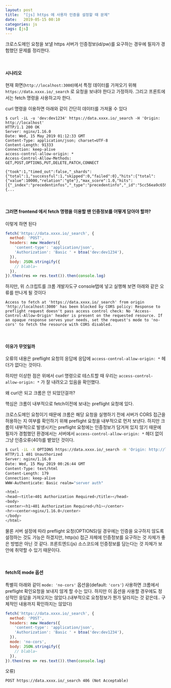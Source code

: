 ```yaml
---
layout: post
title:  "[js] https 에 사용자 인증을 설정할 때 문제"
date:   2019-05-15 00:10
categories: js
tags: [js]
---
```

크로스도메인 요청을 보낼 https 서버가 인증정보(id/pw)를 요구하는 경우에 필자가 경험했던 문제를 정리한다.

<br>

#### 시나리오
현재 화면(`http://localhost:3000`)에서 특정 데이터를 가져오기 위해 `https://data.xxxx.io/_search` 로 요청을 보내야 한다고 가정하자. 그리고 프론트에서는 fetch 명령을 사용하고자 한다.

curl 명령을 이용하면 아래와 같이 간단히 데이터를 가져올 수 있다

```
$ curl -iL -u 'dev:dev1234' https://data.xxxx.io/_search -H 'Origin: http://localhost'
HTTP/1.1 200 OK
Server: nginx/1.16.0
Date: Wed, 15 May 2019 01:12:33 GMT
Content-Type: application/json; charset=UTF-8
Content-Length: 91333
Connection: keep-alive
access-control-allow-origin: *
Access-Control-Allow-Methods: GET,POST,OPTIONS,PUT,DELETE,PATCH,CONNECT

{"took":1,"timed_out":false,"_shards":{"total":1,"successful":1,"skipped":0,"failed":0},"hits":{"total":{"value":10000,"relation":"gte"},"max_score":1.0,"hits":[{"_index":"precedentinfos","_type":"precedentinfo","_id":"5cc56ea9c659c6003dddc600","_score":1.0,"_source":{...
```

<br>

#### 그러면 frontend 에서 fetch 명령을 이용할 땐 인증정보를 어떻게 담아야 할까?

이렇게 하면 된다
```javascript
fetch('https://data.xxxx.io/_search', {
  method: 'POST',
  headers: new Headers({
    'content-type': 'application/json',
    'Authorization': 'Basic ' + btoa('dev:dev1234'),
  }),
  body: JSON.stringify({
    // blabla~
  }),
}).then(res => res.text()).then(console.log)
```

하지만, 위 스크립트를 크롬 개발자도구 console탭에 넣고 실행해 보면 아래와 같은 오류를 만나게 될 것이다
```
Access to fetch at 'https://data.xxxx.io/_search' from origin 'http://localhost:3000' has been blocked by CORS policy: Response to preflight request doesn't pass access control check: No 'Access-Control-Allow-Origin' header is present on the requested resource. If an opaque response serves your needs, set the request's mode to 'no-cors' to fetch the resource with CORS disabled.
```

<br>

#### 이유가 무엇일까
오류의 내용은 preflight 요청의 응답에 응답에 `access-control-allow-origin: *` 헤더가 없다는 것이다.

하지만 이상한 점은 위에서 curl 명령으로 테스트할 때 우리는 `access-control-allow-origin: *` 가 잘 내려오고 있음을 확인했다.

왜 curl은 되고 크롬은 안 되었던걸까?

핵심은 크롬이 내부적으로 fetch이전에 보내는 preflight 요청에 있다.

크로스도메인 요청이기 때문에 크롬은 해당 요청을 실행하기 전에 서버가 CORS 접근을 허용하는 지 여부를 확인하기 위해 preflight 요청을 내부적으로 먼저 보낸다. 하지만 크롬이 내부적으로 발생시키는 preflight 요청에는 인증정보가 담겨져 있지 않기 때문에 필자가 경험했던 환경에서는 서버에서 `access-control-allow-origin: *` 헤더 없이 그냥 인증오류(401)를 뱉었던 것이다.

```bash
$ curl -iL -X OPTIONS https://data.xxxx.io/_search -H 'Origin: http://localhost:3000'
HTTP/1.1 401 Unauthorized
Server: nginx/1.16.0
Date: Wed, 15 May 2019 00:26:44 GMT
Content-Type: text/html
Content-Length: 179
Connection: keep-alive
WWW-Authenticate: Basic realm="server auth"

<html>
<head><title>401 Authorization Required</title></head>
<body>
<center><h1>401 Authorization Required</h1></center>
<hr><center>nginx/1.16.0</center>
</body>
</html>
```

물론 서버 설정에 따라 preflight 요청(OPTIONS)일 경우에는 인증을 요구하지 않도록 설정하는 것도 가능은 하겠지만, http(s) 접근 자체에 인증정보를 요구하는 것 자체가 좋은 방법은 아닌 것 같다. 프론트엔드(js) 소스코드에 인증정보를 담는다는 것 자체가 보안에 취약할 수 있기 때문이다.

<br>

#### fetch의 mode 옵션
특별히 아래와 같이 `mode: 'no-cors'` 옵션을(default: `'cors'`) 사용하면 크롬에서 preflight 확인요청을 보내지 않게 할 수는 있다. 하지만 이 옵션을 사용할 경우에도 정상적인 응답을 가져오지는 않았다.(내부적으로 요청정보가 뭔가 달라지는 것 같은데.. 구체적인 내용까지 확인하지는 않았다)
```javascript
fetch('https://data.xxxx.io/_search', {
  method: 'POST',
  headers: new Headers({
    'content-type': 'application/json',
    'Authorization': 'Basic ' + btoa('dev:dev1234'),
  }),
  mode: 'no-cors',
  body: JSON.stringify({
    // blabla~
  }),
}).then(res => res.text()).then(console.log)
```

오류)
```
POST https://data.xxxx.io/_search 406 (Not Acceptable)
```